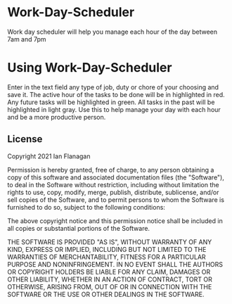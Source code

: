 # Work-Day-Scheduler
Work day scheduler will help you manage each hour of the day between 7am and 7pm

# Using Work-Day-Scheduler
Enter in the text field any type of job, duty or chore of your choosing and save it. The active hour of the tasks to be done will be in highlighted in red. Any future tasks will be highlighted in green. All tasks in the past will be highlighted in light gray. Use this to help manage your day with each hour and be a more productive person.

## License
Copyright 2021 Ian Flanagan

Permission is hereby granted, free of charge, to any person obtaining a copy of this software and associated documentation files (the "Software"), to deal in the Software without restriction, including without limitation the rights to use, copy, modify, merge, publish, distribute, sublicense, and/or sell copies of the Software, and to permit persons to whom the Software is furnished to do so, subject to the following conditions:

The above copyright notice and this permission notice shall be included in all copies or substantial portions of the Software.

THE SOFTWARE IS PROVIDED "AS IS", WITHOUT WARRANTY OF ANY KIND, EXPRESS OR IMPLIED, INCLUDING BUT NOT LIMITED TO THE WARRANTIES OF MERCHANTABILITY, FITNESS FOR A PARTICULAR PURPOSE AND NONINFRINGEMENT. IN NO EVENT SHALL THE AUTHORS OR COPYRIGHT HOLDERS BE LIABLE FOR ANY CLAIM, DAMAGES OR OTHER LIABILITY, WHETHER IN AN ACTION OF CONTRACT, TORT OR OTHERWISE, ARISING FROM, OUT OF OR IN CONNECTION WITH THE SOFTWARE OR THE USE OR OTHER DEALINGS IN THE SOFTWARE.